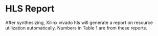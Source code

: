 # HLS Report
After synthesizing, Xilinx vivado hls will generate a report on resource utilization automatically. Numbers in Table 1 are from these reports.

